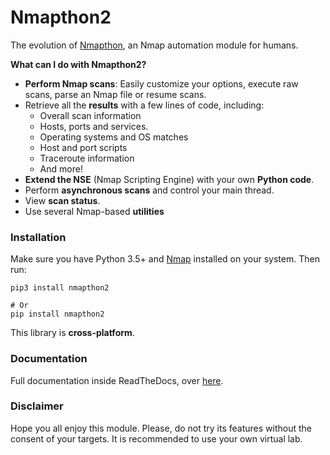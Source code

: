 # Nmapthon2

The evolution of [Nmapthon](https://github.com/cblopez/nmapthon), an Nmap automation module for humans.

**What can I do with Nmapthon2?**

- **Perform Nmap scans**: Easily customize your options, execute raw scans, parse an Nmap file or resume scans.
- Retrieve all the **results** with a few lines of code, including:
  - Overall scan information
  - Hosts, ports and services.
  - Operating systems and OS matches
  - Host and port scripts
  - Traceroute information
  - And more!
- **Extend the NSE** (Nmap Scripting Engine) with your own **Python code**.
- Perform **asynchronous scans** and control your main thread.
- View **scan status**.
- Use several Nmap-based **utilities**

### Installation

Make sure you have Python 3.5+ and [Nmap](https://nmap.org) installed on your system. Then run:

```
pip3 install nmapthon2

# Or
pip install nmapthon2
```

This library is **cross-platform**.

### Documentation

Full documentation inside ReadTheDocs, over [here](https://readthedocs.com).

### Disclaimer

Hope you all enjoy this module. Please, do not try its features without the consent of your targets. It is recommended to use your own virtual lab.
